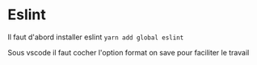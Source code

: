 # Eslint

Il faut d'abord installer eslint
`yarn add global eslint`

Sous vscode il faut cocher l'option format on save pour faciliter le travail